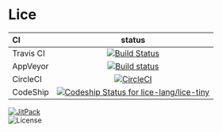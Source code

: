 # Lice

CI|status
:---|:---:
Travis CI|[![Build Status](https://travis-ci.org/lice-lang/lice-tiny.svg?branch=master)](https://travis-ci.org/lice-lang/lice-tiny)
AppVeyor|[![Build status](https://ci.appveyor.com/api/projects/status/57kniub26a4m150q?svg=true)](https://ci.appveyor.com/project/ice1000/lice-tiny)
CircleCI|[![CircleCI](https://circleci.com/gh/lice-lang/lice-tiny.svg?style=svg)](https://circleci.com/gh/lice-lang/lice-tiny)
CodeShip|[ ![Codeship Status for lice-lang/lice-tiny](https://app.codeship.com/projects/7bbd4360-c775-0135-a9be-1ef45f12ce0c/status?branch=master)](https://app.codeship.com/projects/261396)

[![JitPack](https://jitpack.io/v/lice-lang/lice-tiny.svg)](https://jitpack.io/#lice-lang/lice-tiny)<br/>
![License](https://img.shields.io/badge/License-GPL%20v3-blue.svg)<br/>
